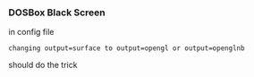 ### DOSBox Black Screen

in config file 
```
changing output=surface to output=opengl or output=openglnb
```
should do the trick
